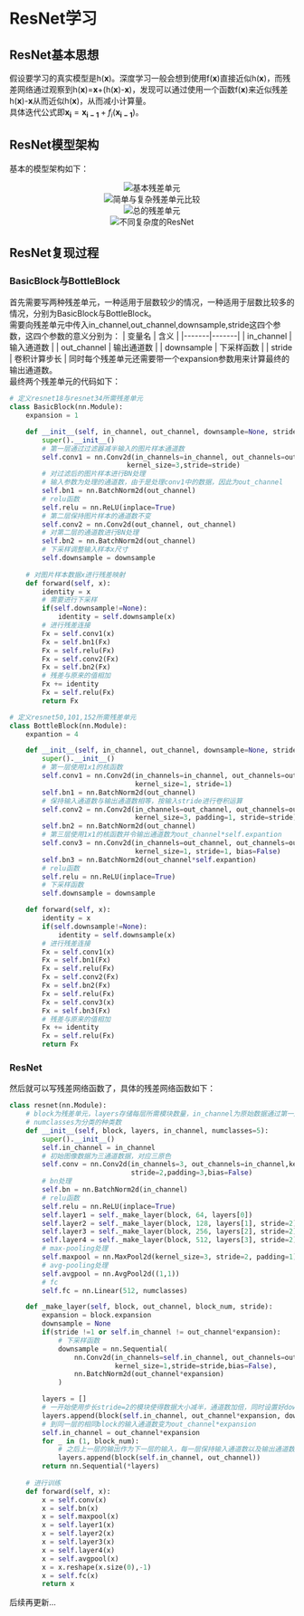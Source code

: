 # ResNet学习

## ResNet基本思想

假设要学习的真实模型是h(**x**)。深度学习一般会想到使用f(**x**)直接近似h(**x**)，而残差网络通过观察到h(**x**)=**x**+(h(**x**)-**x**)，发现可以通过使用一个函数f(**x**)来近似残差h(**x**)-**x**从而近似h(**x**)，从而减小计算量。<br>
具体迭代公式即$\mathbf{x_i} = \mathbf{x_{i-1}} + f_i(\mathbf{x_{i-1}})$。

## ResNet模型架构

基本的模型架构如下：
<div align="center">
    <img src="../.vuepress/public/images/resnet1.png" title="基本残差单元" />    
</div>

<div align="center">
    <img src="../.vuepress/public/images/resnet2.png" title="简单与复杂残差单元比较" />    
</div>

<div align="center">
    <img src="../.vuepress/public/images/resnet3.png" title="总的残差单元" />    
</div>

<div align="center">
    <img src="../.vuepress/public/images/resnet4.png" title="不同复杂度的ResNet" />    
</div>

## ResNet复现过程

### BasicBlock与BottleBlock

首先需要写两种残差单元，一种适用于层数较少的情况，一种适用于层数比较多的情况，分别为BasicBlock与BottleBlock。<br>
需要向残差单元中传入in_channel,out_channel,downsample,stride这四个参数，这四个参数的意义分别为：
| 变量名 | 含义 |
|-------|-------|
| in_channel | 输入通道数 |
| out_channel | 输出通道数 |
| downsample | 下采样函数 |
| stride | 卷积计算步长 |
同时每个残差单元还需要带一个expansion参数用来计算最终的输出通道数。<br>
最终两个残差单元的代码如下：

```python
# 定义resnet18与resnet34所需残差单元
class BasicBlock(nn.Module):
    expansion = 1

    def __init__(self, in_channel, out_channel, downsample=None, stride=1):
        super().__init__()
        # 第一层通过过滤器减半输入的图片样本通道数
        self.conv1 = nn.Conv2d(in_channels=in_channel, out_channels=out_channel,
                             kernel_size=3,stride=stride)
        # 对过滤后的图片样本进行BN处理
        # 输入参数为处理的通道数，由于是处理conv1中的数据，因此为out_channel
        self.bn1 = nn.BatchNorm2d(out_channel)
        # relu函数
        self.relu = nn.ReLU(inplace=True)
        # 第二层保持图片样本的通道数不变
        self.conv2 = nn.Conv2d(out_channel, out_channel)
        # 对第二层的通道数进行BN处理
        self.bn2 = nn.BatchNorm2d(out_channel)
        # 下采样调整输入样本x尺寸
        self.downsample = downsample
    
    # 对图片样本数据x进行残差映射
    def forward(self, x):
        identity = x
        # 需要进行下采样
        if(self.downsample!=None):
            identity = self.downsample(x)
        # 进行残差连接
        Fx = self.conv1(x)
        Fx = self.bn1(Fx)
        Fx = self.relu(Fx)
        Fx = self.conv2(Fx)
        Fx = self.bn2(Fx)
        # 残差与原来的值相加
        Fx += identity
        Fx = self.relu(Fx)
        return Fx

# 定义resnet50,101,152所需残差单元
class BottleBlock(nn.Module):
    expantion = 4

    def __init__(self, in_channel, out_channel, downsample=None, stride=1):
        super().__init__()
        # 第一层使用1x1的核函数
        self.conv1 = nn.Conv2d(in_channels=in_channel, out_channels=out_channel,
                               kernel_size=1, stride=1)
        self.bn1 = nn.BatchNorm2d(out_channel)
        # 保持输入通道数与输出通道数相等，按输入stride进行卷积运算
        self.conv2 = nn.Conv2d(in_channels=out_channel, out_channels=out_channel,
                               kernel_size=3, padding=1, stride=stride)
        self.bn2 = nn.BatchNorm2d(out_channel)
        # 第三层使用1x1的核函数并令输出通道数为out_channel*self.expantion
        self.conv3 = nn.Conv2d(in_channels=out_channel, out_channels=out_channel*self.expantion,
                               kernel_size=1, stride=1, bias=False)
        self.bn3 = nn.BatchNorm2d(out_channel*self.expantion)
        # relu函数
        self.relu = nn.ReLU(inplace=True)
        # 下采样函数
        self.downsample = downsample

    def forward(self, x):
        identity = x
        if(self.downsample!=None):
            identity = self.downsample(x)
        # 进行残差连接
        Fx = self.conv1(x)
        Fx = self.bn1(Fx)
        Fx = self.relu(Fx)
        Fx = self.conv2(Fx)
        Fx = self.bn2(Fx)
        Fx = self.relu(Fx)
        Fx = self.conv3(x)
        Fx = self.bn3(Fx)
        # 残差与原来的值相加
        Fx += identity
        Fx = self.relu(Fx)
        return Fx
```
### ResNet

然后就可以写残差网络函数了，具体的残差网络函数如下：

```python
class resnet(nn.Module):
    # block为残差单元，layers存储每层所需模块数量，in_channel为原始数据通过第一层，即7x7内核那一层后的通道数
    # numclasses为分类的种类数
    def __init__(self, block, layers, in_channel, numclasses=5):
        super().__init__()
        self.in_channel = in_channel
        # 初始图像数据为三通道数据，对应三原色
        self.conv = nn.Conv2d(in_channels=3, out_channels=in_channel,kernel_size=7,
                              stride=2,padding=3,bias=False)
        # bn处理
        self.bn = nn.BatchNorm2d(in_channel)
        # relu函数
        self.relu = nn.ReLU(inplace=True)
        self.layer1 = self._make_layer(block, 64, layers[0])
        self.layer2 = self._make_layer(block, 128, layers[1], stride=2)
        self.layer3 = self._make_layer(block, 256, layers[2], stride=2)
        self.layer4 = self._make_layer(block, 512, layers[3], stride=2)
        # max-pooling处理
        self.maxpool = nn.MaxPool2d(kernel_size=3, stride=2, padding=1)
        # avg-pooling处理
        self.avgpool = nn.AvgPool2d((1,1))
        # fc
        self.fc = nn.Linear(512, numclasses)

    def _make_layer(self, block, out_channel, block_num, stride):
        expansion = block.expansion
        downsample = None
        if(stride !=1 or self.in_channel != out_channel*expansion):
            # 下采样函数
            downsample = nn.Sequential(
                nn.Conv2d(in_channels=self.in_channel, out_channels=out_channel*expansion,
                          kernel_size=1,stride=stride,bias=False),
                nn.BatchNorm2d(out_channel*expansion)
            )

        layers = []
        # 一开始使用步长stride=2的模块使得数据大小减半，通道数加倍，同时设置好downsample函数
        layers.append(block(self.in_channel, out_channel*expansion, downsample, stride))
        # 到同一层的相同block的输入通道数变为out_channel*expansion
        self.in_channel = out_channel*expansion
        for _ in (1, block_num):
            # 之后上一层的输出作为下一层的输入，每一层保持输入通道数以及输出通道数不变
            layers.append(block(self.in_channel, out_channel))
        return nn.Sequential(*layers)
    
    # 进行训练
    def forward(self, x):
        x = self.conv(x)
        x = self.bn(x)
        x = self.maxpool(x)
        x = self.layer1(x)
        x = self.layer2(x)
        x = self.layer3(x)
        x = self.layer4(x)
        x = self.avgpool(x)
        x = x.reshape(x.size(0),-1)
        x = self.fc(x)
        return x
```
后续再更新...
